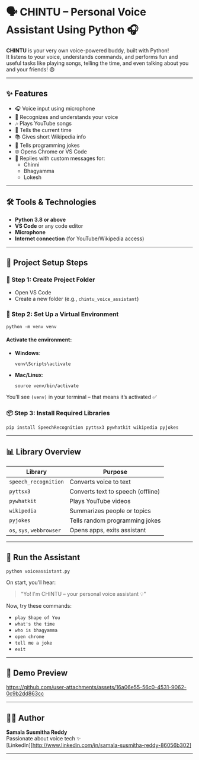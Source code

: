 # 🗣️ CHINTU – Personal Voice Assistant Using Python 🎧

**CHINTU** is your very own voice-powered buddy, built with Python!  
It listens to your voice, understands commands, and performs fun and useful tasks like playing songs, telling the time, and even talking about you and your friends! 😄

---

## ✨ Features

- 🎧 Voice input using microphone
- 🧐 Recognizes and understands your voice
- 🎶 Plays YouTube songs
- 🧒 Tells the current time
- 📚 Gives short Wikipedia info
- 🤣 Tells programming jokes
- 🌐 Opens Chrome or VS Code
- 💖 Replies with custom messages for:
  - Chinni
  - Bhagyamma
  - Lokesh

---

## 🛠️ Tools & Technologies

- **Python 3.8 or above**
- **VS Code** or any code editor
- **Microphone**
- **Internet connection** (for YouTube/Wikipedia access)

---

## 📆 Project Setup Steps

### 🧪 Step 1: Create Project Folder

- Open VS Code
- Create a new folder (e.g., `chintu_voice_assistant`)

### 🔄 Step 2: Set Up a Virtual Environment

```
python -m venv venv
```

#### Activate the environment:

- **Windows**:
  ```
  venv\Scripts\activate
  ```
- **Mac/Linux**:
  ```
  source venv/bin/activate
  ```

You’ll see `(venv)` in your terminal – that means it’s activated ✅

### 📦 Step 3: Install Required Libraries

```
pip install SpeechRecognition pyttsx3 pywhatkit wikipedia pyjokes
```

---

## 📊 Library Overview

| Library              | Purpose                                  |
|----------------------|------------------------------------------|
| `speech_recognition` | Converts voice to text                   |
| `pyttsx3`            | Converts text to speech (offline)        |
| `pywhatkit`          | Plays YouTube videos                     |
| `wikipedia`          | Summarizes people or topics              |
| `pyjokes`            | Tells random programming jokes           |
| `os`, `sys`, `webbrowser` | Opens apps, exits assistant        |

---

## 🚀 Run the Assistant

```
python voiceassistant.py
```

On start, you’ll hear:
> "Yo! I'm CHINTU – your personal voice assistant 💡"

Now, try these commands:

- `play Shape of You`
- `what's the time`
- `who is bhagyamma`
- `open chrome`
- `tell me a joke`
- `exit`

---

## 📸 Demo Preview



https://github.com/user-attachments/assets/16a06e55-56c0-4531-9062-0c9b2dd863cc


---

## 👨‍💻 Author

**Samala Susmitha Reddy**  
Passionate about voice tech ✨  
[LinkedIn][http://www.linkedin.com/in/samala-susmitha-reddy-86056b302]

---

